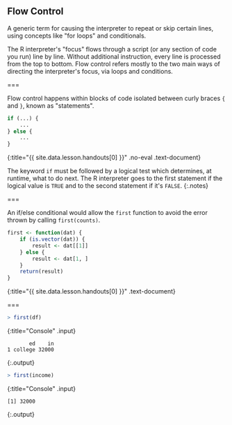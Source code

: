 ---
---

## Flow Control

A generic term for causing the interpreter to repeat or skip certain lines,
using concepts like "for loops" and conditionals.

The R interpreter's "focus" flows through a script (or any section of code you
run) line by line. Without additional instruction, every line is processed from
the top to bottom. Flow control refers mostly to the two main ways of directing
the interpreter's focus, via loops and conditions.

===

Flow control happens within blocks of code isolated between curly braces `{` and
`}`, known as "statements".



~~~r
if (...) {
    ...
} else {
    ...
}
~~~
{:title="{{ site.data.lesson.handouts[0] }}" .no-eval .text-document}


The keyword `if` must be followed by a logical test which determines, at
runtime, what to do next. The R interpreter goes to the first statement if the
logical value is `TRUE` and to the second statement if it's `FALSE`.
{:.notes}

===

An if/else conditional would allow the `first` function to avoid the error
thrown by calling `first(counts)`.



~~~r
first <- function(dat) {
    if (is.vector(dat)) {
        result <- dat[[1]]
    } else {
        result <- dat[1, ]
    }
    return(result)
}
~~~
{:title="{{ site.data.lesson.handouts[0] }}" .text-document}


===



~~~r
> first(df)
~~~
{:title="Console" .input}


~~~
       ed    in
1 college 32000
~~~
{:.output}




~~~r
> first(income)
~~~
{:title="Console" .input}


~~~
[1] 32000
~~~
{:.output}

